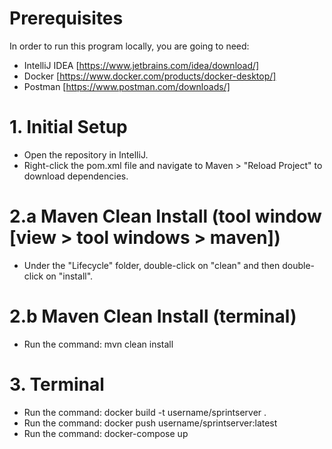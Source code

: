 # Prerequisites

In order to run this program locally, you are going to need:
- IntelliJ IDEA [https://www.jetbrains.com/idea/download/]
- Docker [https://www.docker.com/products/docker-desktop/]
- Postman [https://www.postman.com/downloads/]

# 1. Initial Setup

- Open the repository in IntelliJ.
- Right-click the pom.xml file and navigate to Maven > "Reload Project" to download dependencies.

# 2.a Maven Clean Install (tool window [view > tool windows > maven])

- Under the "Lifecycle" folder, double-click on "clean" and then double-click on "install".

# 2.b Maven Clean Install (terminal)

- Run the command: mvn clean install

# 3. Terminal

- Run the command: docker build -t username/sprintserver .
- Run the command: docker push username/sprintserver:latest
- Run the command: docker-compose up